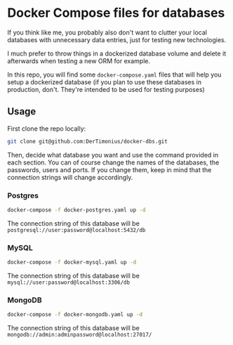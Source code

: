 # Docker Compose files for databases

If you think like me, you probably also don't want to clutter your local databases with unnecessary data entries, just for testing new technologies.

I much prefer to throw things in a dockerized database volume and delete it afterwards when testing a new ORM for example.

In this repo, you will find some `docker-compose.yaml` files that will help you setup a dockerized database (if you plan to use these databases in production, don't. They're intended to be used for testing purposes)

## Usage

First clone the repo locally:

```sh copy
git clone git@github.com:DerTimonius/docker-dbs.git
```

Then, decide what database you want and use the command provided in each section. You can of course change the names of the databases, the passwords, users and ports. If you change them, keep in mind that the connection strings will change accordingly.

### Postgres

```sh copy
docker-compose -f docker-postgres.yaml up -d
```

The connection string of this database will be `postgresql://user:password@localhost:5432/db`

### MySQL

```sh copy
docker-compose -f docker-mysql.yaml up -d
```

The connection string of this database will be `mysql://user:password@localhost:3306/db`

### MongoDB

```sh copy
docker-compose -f docker-mongodb.yaml up -d
```

The connection string of this database will be `mongodb://admin:adminpassword@localhost:27017/`
